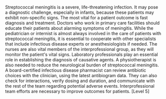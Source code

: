 Streptococcal meningitis is a severe, life-threatening infection. It may pose a diagnostic challenge, especially in infants, because these patients may exhibit non-specific signs. The most vital for a patient outcome is fast diagnosis and treatment. Doctors who work in primary care facilities should educate their patients about alarming symptoms of meningitis. While the pediatrician or internist is almost always involved in the care of patients with streptococcal meningitis, it is essential to cooperate with other specialists that include infectious disease experts or anesthesiologists if needed. The nurses are also vital members of the interprofessional group, as they will monitor the patient's vital signs. Laboratory professionals play an essential role in establishing the diagnosis of causative agents. A physiotherapist is also needed to reduce the neurological burden of streptococcal meningitis. A board-certified infectious disease pharmacist can review antibiotic choices with the clinician, using the latest antibiogram data. They can also check for interactions, verify dosing and duration, and communicate with the rest of the team regarding potential adverse events. Interprofessional team efforts are necessary to improve outcomes for patients. [Level 5]